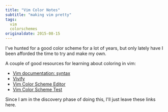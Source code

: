 ```yaml
---
title: "Vim Color Notes"
subtitle: "making vim pretty"
tags: 
  vim
  colorschemes
originaldate: 2015-08-15
---
```

I've hunted for a good color scheme for a lot of years, but only lately have
I been afforded the time to try and make my own.

A couple of good resources for learning about coloring in vim:

* [Vim documentation: syntax](http://vimdoc.sourceforge.net/htmldoc/syntax.html)
* [Vivify](http://bytefluent.com/vivify/)
* [Vim Color Scheme Editor](http://lilydjwg.vim-cn.com/articles/vim-color-modified.html)
* [Vim Color Scheme Test](https://code.google.com/p/vimcolorschemetest/)

Since I am in the discovery phase of doing this, I'll just leave these links
here.

